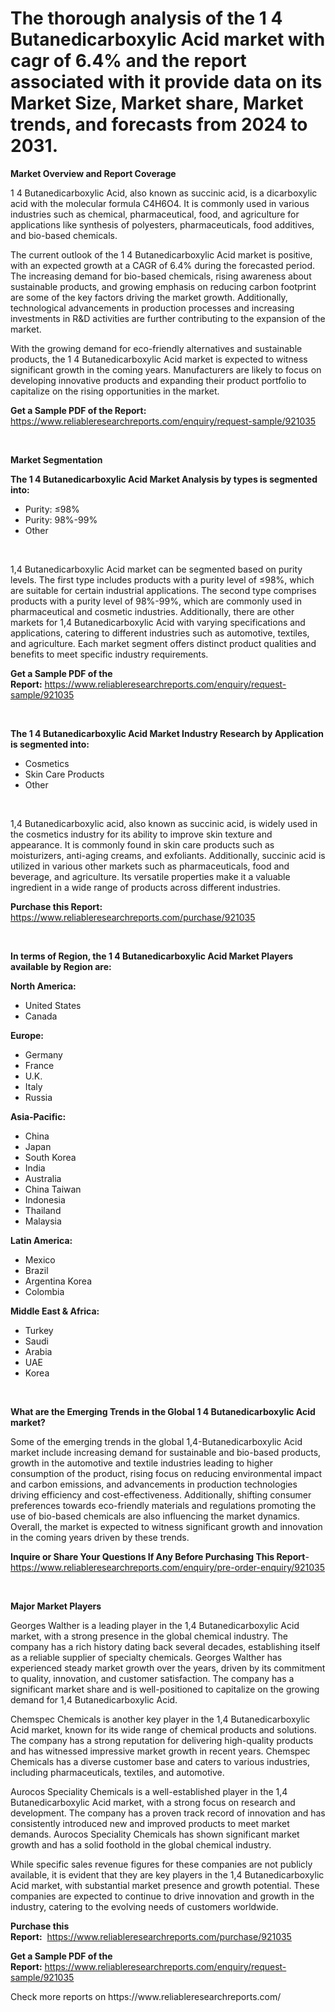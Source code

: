 <p><h1>The thorough analysis of the 1 4 Butanedicarboxylic Acid market with cagr of  6.4% and the report associated with it provide data on its Market Size, Market share, Market trends, and forecasts from 2024 to 2031.</h1></p><p><strong>Market Overview and Report Coverage</strong></p>
<p><p>1 4 Butanedicarboxylic Acid, also known as succinic acid, is a dicarboxylic acid with the molecular formula C4H6O4. It is commonly used in various industries such as chemical, pharmaceutical, food, and agriculture for applications like synthesis of polyesters, pharmaceuticals, food additives, and bio-based chemicals.</p><p>The current outlook of the 1 4 Butanedicarboxylic Acid market is positive, with an expected growth at a CAGR of 6.4% during the forecasted period. The increasing demand for bio-based chemicals, rising awareness about sustainable products, and growing emphasis on reducing carbon footprint are some of the key factors driving the market growth. Additionally, technological advancements in production processes and increasing investments in R&D activities are further contributing to the expansion of the market.</p><p>With the growing demand for eco-friendly alternatives and sustainable products, the 1 4 Butanedicarboxylic Acid market is expected to witness significant growth in the coming years. Manufacturers are likely to focus on developing innovative products and expanding their product portfolio to capitalize on the rising opportunities in the market.</p></p>
<p><strong>Get a Sample PDF of the Report:</strong> <a href="https://www.reliableresearchreports.com/enquiry/request-sample/921035">https://www.reliableresearchreports.com/enquiry/request-sample/921035</a></p>
<p>&nbsp;</p>
<p><strong>Market Segmentation</strong></p>
<p><strong>The 1 4 Butanedicarboxylic Acid Market Analysis by types is segmented into:</strong></p>
<p><ul><li>Purity: ≤98%</li><li>Purity: 98%-99%</li><li>Other</li></ul></p>
<p>&nbsp;</p>
<p><p>1,4 Butanedicarboxylic Acid market can be segmented based on purity levels. The first type includes products with a purity level of ≤98%, which are suitable for certain industrial applications. The second type comprises products with a purity level of 98%-99%, which are commonly used in pharmaceutical and cosmetic industries. Additionally, there are other markets for 1,4 Butanedicarboxylic Acid with varying specifications and applications, catering to different industries such as automotive, textiles, and agriculture. Each market segment offers distinct product qualities and benefits to meet specific industry requirements.</p></p>
<p><strong>Get a Sample PDF of the Report:</strong>&nbsp;<a href="https://www.reliableresearchreports.com/enquiry/request-sample/921035">https://www.reliableresearchreports.com/enquiry/request-sample/921035</a></p>
<p>&nbsp;</p>
<p><strong>The 1 4 Butanedicarboxylic Acid Market Industry Research by Application is segmented into:</strong></p>
<p><ul><li>Cosmetics</li><li>Skin Care Products</li><li>Other</li></ul></p>
<p>&nbsp;</p>
<p><p>1,4 Butanedicarboxylic acid, also known as succinic acid, is widely used in the cosmetics industry for its ability to improve skin texture and appearance. It is commonly found in skin care products such as moisturizers, anti-aging creams, and exfoliants. Additionally, succinic acid is utilized in various other markets such as pharmaceuticals, food and beverage, and agriculture. Its versatile properties make it a valuable ingredient in a wide range of products across different industries.</p></p>
<p><strong>Purchase this Report:</strong>&nbsp; <a href="https://www.reliableresearchreports.com/purchase/921035">https://www.reliableresearchreports.com/purchase/921035</a></p>
<p>&nbsp;</p>
<p><strong>In terms of Region, the 1 4 Butanedicarboxylic Acid Market Players available by Region are:</strong></p>
<p>
    <p> <strong> North America: </strong>
        <ul>
            <li>United States</li>
            <li>Canada</li>
        </ul>
        </p> 
    <p> <strong> Europe: </strong>
        <ul>
            <li>Germany</li>
            <li>France</li>
            <li>U.K.</li>
            <li>Italy</li>
            <li>Russia</li>
        </ul>
        </p> 
    <p> <strong> Asia-Pacific: </strong>
        <ul>
            <li>China</li>
            <li>Japan</li>
            <li>South Korea</li>
            <li>India</li>
            <li>Australia</li>
            <li>China Taiwan</li>
            <li>Indonesia</li>
            <li>Thailand</li>
            <li>Malaysia</li>
        </ul>
        </p> 
    <p> <strong> Latin America: </strong>
        <ul>
            <li>Mexico</li>
            <li>Brazil</li>
            <li>Argentina Korea</li>
            <li>Colombia</li>
        </ul>
        </p> 
    <p> <strong> Middle East & Africa: </strong>
        <ul>
            <li>Turkey</li>
            <li>Saudi</li>
            <li>Arabia</li>
            <li>UAE</li>
            <li>Korea</li>
        </ul>
    </p>
    </p>
<p>&nbsp;</p>
<p><strong>What are the Emerging Trends in the Global 1 4 Butanedicarboxylic Acid market?</strong></p>
<p><p>Some of the emerging trends in the global 1,4-Butanedicarboxylic Acid market include increasing demand for sustainable and bio-based products, growth in the automotive and textile industries leading to higher consumption of the product, rising focus on reducing environmental impact and carbon emissions, and advancements in production technologies driving efficiency and cost-effectiveness. Additionally, shifting consumer preferences towards eco-friendly materials and regulations promoting the use of bio-based chemicals are also influencing the market dynamics. Overall, the market is expected to witness significant growth and innovation in the coming years driven by these trends.</p></p>
<p><strong>Inquire or Share Your Questions If Any Before Purchasing This Report</strong>- <a href="https://www.reliableresearchreports.com/enquiry/pre-order-enquiry/921035">https://www.reliableresearchreports.com/enquiry/pre-order-enquiry/921035</a></p>
<p>&nbsp;</p>
<p><strong>Major Market Players</strong></p>
<p><p>Georges Walther is a leading player in the 1,4 Butanedicarboxylic Acid market, with a strong presence in the global chemical industry. The company has a rich history dating back several decades, establishing itself as a reliable supplier of specialty chemicals. Georges Walther has experienced steady market growth over the years, driven by its commitment to quality, innovation, and customer satisfaction. The company has a significant market share and is well-positioned to capitalize on the growing demand for 1,4 Butanedicarboxylic Acid.</p><p>Chemspec Chemicals is another key player in the 1,4 Butanedicarboxylic Acid market, known for its wide range of chemical products and solutions. The company has a strong reputation for delivering high-quality products and has witnessed impressive market growth in recent years. Chemspec Chemicals has a diverse customer base and caters to various industries, including pharmaceuticals, textiles, and automotive.</p><p>Aurocos Speciality Chemicals is a well-established player in the 1,4 Butanedicarboxylic Acid market, with a strong focus on research and development. The company has a proven track record of innovation and has consistently introduced new and improved products to meet market demands. Aurocos Speciality Chemicals has shown significant market growth and has a solid foothold in the global chemical industry.</p><p>While specific sales revenue figures for these companies are not publicly available, it is evident that they are key players in the 1,4 Butanedicarboxylic Acid market, with substantial market presence and growth potential. These companies are expected to continue to drive innovation and growth in the industry, catering to the evolving needs of customers worldwide.</p></p>
<p><strong>Purchase this Report:</strong>&nbsp;&nbsp;<a href="https://www.reliableresearchreports.com/purchase/921035">https://www.reliableresearchreports.com/purchase/921035</a></p>
<p></p>
<p><strong>Get a Sample PDF of the Report:</strong>&nbsp;<a href="https://www.reliableresearchreports.com/enquiry/request-sample/921035">https://www.reliableresearchreports.com/enquiry/request-sample/921035</a></p>
<p>Check more reports on https://www.reliableresearchreports.com/</p>